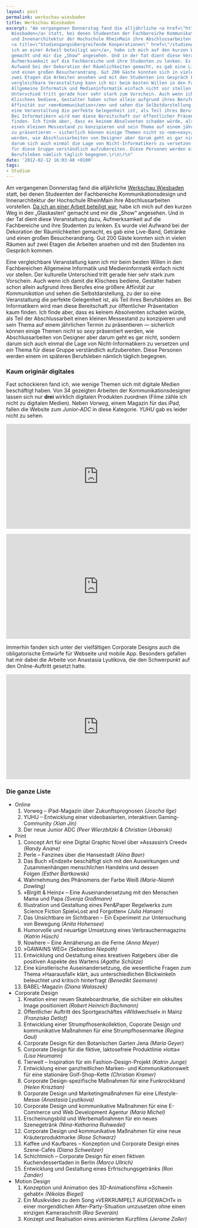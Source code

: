 ```yaml
---
layout: post
permalink: werkschau-wiesbaden
title: Werkschau Wiesbaden
excerpt: "Am vergangenen Donnerstag fand die alljährliche <a href=\"http://www.werkschau-wiesbaden.de/\">Werkschau
  Wiesbaden</a> statt, bei denen Studeenten der Fachbereiche Kommunikationsdesign
  und Innenarchitektur der Hochschule RheinMain ihre Abschlussarbeiten vorstellen.
  <a title=\"Studiengangsübergreifende Kooperationen\" href=\"/studiengangsubergreifende-kooperationen\">Da
  ich an einer Arbeit beteiligt war</a>, habe ich mich auf den kurzen Weg in den „Glaskasten“
  gemacht und mir die „Show“ angesehen. Und in der Tat dient diese Veranstaltung dazu,
  Aufmerksamkeit auf die Fachbereiche und ihre Studenten zu lenken. Es wurde viel
  Aufwand bei der Dekoration der Räumlichkeiten gemacht, es gab eine Live-Band, Getränke
  und einen großen Besucherandrang. Gut 200 Gäste konnten sich in vielen Räumen auf
  zwei Etagen die Arbeiten ansehen und mit den Studenten ins Gespräch kommen.\r\n\r\nEine
  vergleichbare Veranstaltung kann ich mir beim besten Willen in den Fachbereichen
  Allgemeine Informatik und Medieninformatik einfach nicht vor stellen. Der kulturelle
  Unterschied tritt gerade hier sehr stark zum Vorschein. Auch wenn ich damit die
  Klischees bediene, Gestalter haben schon allein aufgrund ihres Berufes eine größere
  Affinität zur <em>Kommunikation</em> und sehen die Selbstdarstellung, zu der so
  eine Veranstaltung die perfekte Gelegenheit ist, als Teil ihres Berufsbildes an.
  Bei Informatikern wird man diese Bereitschaft zur öffentlicher Präsentation kaum
  finden. Ich finde aber, dass es keinem Absolventen schaden würde, als Teil der Abschlussarbeit
  einen kleinen Messestand zu konzipieren und sein Thema auf einem jährlichen Termin
  zu präsentieren — sicherlich können einige Themen nicht so <em>sexy</em> präsentiert
  werden, wie Abschlussarbeiten von Designer aber darum geht es gar nicht, sondern
  darum sich auch einmal die Lage von Nicht-Informatikern zu versetzen und ein Thema
  für diese Gruppe verständlich aufzubereiten. Diese Personen werden einem im späteren
  Berufsleben nämlich täglich begegnen.\r\n\r\n"
date: '2012-02-12 16:03:48 +0100'
tags:
- Studium
---
```

<p>Am vergangenen Donnerstag fand die alljährliche <a href="http://www.werkschau-wiesbaden.de/">Werkschau Wiesbaden</a> statt, bei denen Studeenten der Fachbereiche Kommunikationsdesign und Innenarchitektur der Hochschule RheinMain ihre Abschlussarbeiten vorstellen. <a title="Studiengangsübergreifende Kooperationen" href="/studiengangsubergreifende-kooperationen">Da ich an einer Arbeit beteiligt war</a>, habe ich mich auf den kurzen Weg in den „Glaskasten“ gemacht und mir die „Show“ angesehen. Und in der Tat dient diese Veranstaltung dazu, Aufmerksamkeit auf die Fachbereiche und ihre Studenten zu lenken. Es wurde viel Aufwand bei der Dekoration der Räumlichkeiten gemacht, es gab eine Live-Band, Getränke und einen großen Besucherandrang. Gut 200 Gäste konnten sich in vielen Räumen auf zwei Etagen die Arbeiten ansehen und mit den Studenten ins Gespräch kommen.</p>
<p>Eine vergleichbare Veranstaltung kann ich mir beim besten Willen in den Fachbereichen Allgemeine Informatik und Medieninformatik einfach nicht vor stellen. Der kulturelle Unterschied tritt gerade hier sehr stark zum Vorschein. Auch wenn ich damit die Klischees bediene, Gestalter haben schon allein aufgrund ihres Berufes eine größere Affinität zur <em>Kommunikation</em> und sehen die Selbstdarstellung, zu der so eine Veranstaltung die perfekte Gelegenheit ist, als Teil ihres Berufsbildes an. Bei Informatikern wird man diese Bereitschaft zur öffentlicher Präsentation kaum finden. Ich finde aber, dass es keinem Absolventen schaden würde, als Teil der Abschlussarbeit einen kleinen Messestand zu konzipieren und sein Thema auf einem jährlichen Termin zu präsentieren — sicherlich können einige Themen nicht so <em>sexy</em> präsentiert werden, wie Abschlussarbeiten von Designer aber darum geht es gar nicht, sondern darum sich auch einmal die Lage von Nicht-Informatikern zu versetzen und ein Thema für diese Gruppe verständlich aufzubereiten. Diese Personen werden einem im späteren Berufsleben nämlich täglich begegnen.</p>
<p><a id="more"></a><a id="more-940"></a></p>
<h3 class="textimage">Kaum originär digitales</h3>
<p>Fast schockieren fand ich, wie wenige Themen sich mit digitale Medien beschäftigt haben. Von 34 gezeigten Arbeiten der Kommunikationsdesigner lassen sich nur <strong>drei</strong> wirklich digitalen Produkten zuordnen (Filme zähle ich nicht zu digitalen Medien). Neben <em>Vorweg</em>, einem Magazin für das iPad, fallen die Website zum <em>Junior-ADC</em> in diese Kategorie. <em>YUHU</em> gab es leider nicht zu sehen.</p>
<p><iframe src="http://www.youtube.com/embed/MV93edu3N5w?rel=0" frameborder="0" width="500" height="284"></iframe></p>
<p><iframe src="http://www.youtube.com/embed/e_3kZNEHqqk?rel=0" frameborder="0" width="500" height="284"></iframe></p>
<p>Immerhin fanden sich unter der vielfältigen Corporate Designs auch die obligatorische Entwürfe für Webseite und mobile App. Besonders gefallen hat mir dabei die Arbeite von Anastasia Lyutikova, die den Schwerpunkt auf den Online-Auftritt gesetzt hatte.</p>
<p><iframe src="http://www.youtube.com/embed/jElV7H_KXoY?rel=0" frameborder="0" width="500" height="284"></iframe></p>
<h3 class="textimage">Die ganze Liste</h3>
<ul>
<li>Online
<ol>
<li>Vorweg – iPad-Magazin über Zukunftsprognosen <em>(Joscha Ilge)</em></li>
<li>YUHU – Entwicklung einer videobasierten, interaktiven Gaming-Community <em>(Xian Jin)</em></li>
<li>Der neue Junior ADC <em>(Peer Wierzbitzki &amp; Christian Urbanski)</em></li>
</ol>
</li>
<li>Print
<ol>
<li>Concept Art für eine Digital Graphic Novel über »Assassin’s Creed« <em>(Randy Anane)</em></li>
<li>Perle – Fanzines über die Hansestadt <em>(Alina Baer)</em></li>
<li>Das Buch »Endzeit« beschäftigt sich mit den Auswirkungen und Zusammenhängen menschlichen Handelns und dessen Folgen <em>(Esther Bartkowski)</em></li>
<li>Wahrnehmung des Phänomens der Farbe Weiß <em>(Marie-Niamh Dowling)</em></li>
<li>»Birgitt &amp; Heinz« – Eine Auseinandersetzung mit den Menschen Mama und Papa <em>(Svenja Großmann)</em></li>
<li>Illustration und Gestaltung eines Pen&amp;Paper Regelwerks zum Science Fiction Spiel»Lost and Forgotten« <em>(Julia Hansen)</em></li>
<li>Das Unsichtbare im Sichtbaren – Ein Experiment zur Untersuchung von Bewegung <em>(Anita Hohensee)</em></li>
<li>Humorvolle und neuartige Umsetzung eines Verbrauchermagazins <em>(Katrin Hüsch)</em></li>
<li>Nowhere – Eine Annäherung an die Ferne <em>(Anna Meyer)</em></li>
<li>»GAWAINS WEG« <em>(Sebastian Niepoth)</em></li>
<li>Entwicklung und Gestaltung eines kreativen Ratgebers über die positiven Aspekte des Wartens <em>(Agathe Schütze)</em></li>
<li>Eine künstlerische Auseinandersetzung, die wesentliche Fragen zum Thema »Haarausfall« klärt, aus unterschiedlichen Blickwinkeln beleuchtet und kritisch hinterfragt <em>(Benedikt Seemann)</em></li>
<li>BABEL-Magazin <em>(Diana Walaszek)</em></li>
</ol>
</li>
<li>Corporate Design
<ol>
<li>Kreation einer neuen Skateboardmarke, die sichüber ein okkultes Image positioniert <em>(Robert Heinrich Bachmann)</em></li>
<li>Öffentlicher Auftritt des Sportgeschäftes »Wildwechsel« in Mainz <em>(Franziska Detlof)</em></li>
<li>Entwicklung einer Strumpfhosenkollektion, Coporate Design und kommunikative Maßnahmen für eine Strumpfhosenmarke <em>(Regina Gaul)</em></li>
<li>Corporate Design für den Botanischen Garten Jena <em>(Maria Geyer)</em></li>
<li>Corporate Design für die fiktive, laktosefreie Produktlinie »lotta« <em>(Lisa Heumann)</em></li>
<li>Tierwelt – Inspiration für ein Fashion-Design-Projekt <em>(Katrin Junge)</em></li>
<li>Entwicklung einer ganzheitlichen Marken- und Kommunikationswelt für eine stationäre Golf-Shop-Kette <em>(Christian Kramer)</em></li>
<li>Corporate Design-spezifische Maßnahmen für eine Funkrockband <em>(Helen Krisztian)</em></li>
<li>Corporate Design und Marketingmaßnahmen für eine Lifestyle-Messe <em>(Anastasia Lyutikova)</em></li>
<li>Corporate Design und kommunikative Maßnahmen für eine E-Commerce und Web Development Agentur <em>(Maria Michel)</em></li>
<li>Erscheinungsbild und Werbemaßnahmen für ein neues Szenegetränk <em>(Nina-Katharina Ruhwedel)</em></li>
<li>Corporate Design und kommunikative Maßnahmen für eine neue Kräuterproduktmarke <em>(Rose Schwarz)</em></li>
<li>Kaffee und Kaufbares – Konzeption und Corporate Design eines Szene-Cafés <em>(Diana Schweitzer)</em></li>
<li>Schichtmich – Corporate Design für einen fiktiven Kuchendessertladen in Berlin <em>(Marco Ullrich)</em></li>
<li>Entwicklung und Gestaltung eines Erfrischungsgetränks <em>(Ron Zander)</em></li>
</ol>
</li>
<li>Motion Design
<ol>
<li>Konzeption und Animation des 3D-Animationsfilms »Schwein gehabt« <em>(Nikolas Biegel)</em></li>
<li>Ein Musikvideo zu dem Song »VERKRUMPELT AUFGEWACHT« in einer morgendlichen After-Party-Situation umzusetzen ohne einen einzigen Kameraschnitt <em>(Rea Severain)</em></li>
<li>Konzept und Realisation eines animierten Kurzfilms <em>(Jerome Zoller)</em></li>
</ol>
</li>
</ul>
